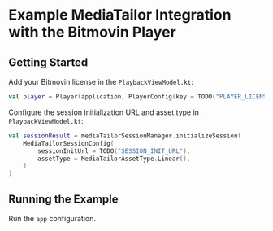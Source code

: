 # Example MediaTailor Integration with the Bitmovin Player
## Getting Started
Add your Bitmovin license in the `PlaybackViewModel.kt`:
```kotlin
val player = Player(application, PlayerConfig(key = TODO("PLAYER_LICENSE_KEY")))
```

Configure the session initialization URL and asset type in `PlaybackViewModel.kt`:
```kotlin
val sessionResult = mediaTailorSessionManager.initializeSession(
    MediaTailorSessionConfig(
        sessionInitUrl = TODO("SESSION_INIT_URL"),
        assetType = MediaTailorAssetType.Linear(),
    )
)
```

## Running the Example
Run the `app` configuration.
